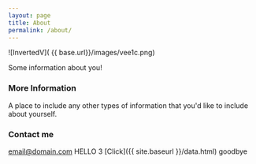 ```yaml
---
layout: page
title: About
permalink: /about/
---
```

![InvertedV]( {{ base.url}}/images/vee1c.png)

Some information about you!

### More Information

A place to include any other types of information that you'd like to include about yourself.

### Contact me

[email@domain.com](mailto:email@domain.com)
HELLO 3
[Click]({{ site.baseurl }}/data.html)
goodbye